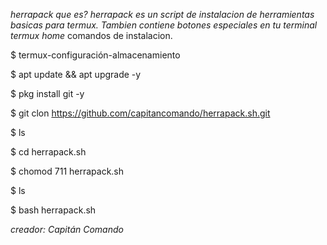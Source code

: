 *herrapack*
*que es?* 
*herrapack es un script de instalacion de herramientas basicas para termux.*
*Tambien contiene botones especiales en tu terminal termux home* 
comandos de instalacion.

$ termux-configuración-almacenamiento

$ apt update && apt upgrade -y

$ pkg install git -y

$ git clon https://github.com/capitancomando/herrapack.sh.git

$ ls

$ cd herrapack.sh

$ chomod 711 herrapack.sh

$ ls

$ bash herrapack.sh

*creador: Capitán Comando*
